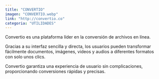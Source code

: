 ```yaml
---
title: "CONVERTIO"
imagen: "CONVERTIO.webp"
link: "http://convertio.co"
categoria: "UTILIDADES"
---
```


Convertio es una plataforma líder en la conversión de archivos en línea.

Gracias a su interfaz sencilla y directa, los usuarios pueden transformar fácilmente documentos, imágenes, videos y audios a diferentes formatos con solo unos clics. 

Convertio garantiza una experiencia de usuario sin complicaciones, proporcionando conversiones rápidas y precisas.